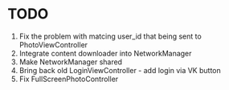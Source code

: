 # TODO

1. Fix the problem with matcing user_id that being sent to PhotoViewController
2. Integrate content downloader into NetworkManager
3. Make NetworkManager shared
4. Bring back old LoginViewController - add login via VK button
5. Fix FullScreenPhotoController

